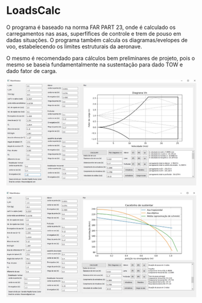 # LoadsCalc

O programa é baseado na norma FAR PART 23, onde é calculado os carregamentos nas asas, superfífices de controle e trem de pouso em dadas situações. O programa também calcula os  diagramas/evelopes de voo, estabelecendo os limites estruturais da aeronave.

O mesmo é recomendado para cálculos bem preliminares de projeto, pois o mesmo se baseia fundamentalmente na sustentação para dado TOW e dado fator de carga.

![Screenshot](g.jpeg)

![Screenshot](ggg.jpeg)
